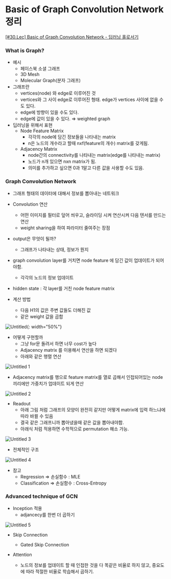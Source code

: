 # Basic of Graph Convolution Network 정리

[[#30.Lec] Basic of Graph Convolution Network - 딥러닝 홀로서기](https://www.youtube.com/watch?v=YL1jGgcY78U&t=1420s)

### What is Graph?

- 예시
    - 페이스북 소셜 그래프
    - 3D Mesh
    - Molecular Graph(분자 그래프)
- 그래프란
    - vertices(node) 와 edge로 이루어진 것
    - vertices와 그 사이 edge로 이루어진 형태. edge가 vertices 사이에 없을 수도 있다.
    - edge에 방향이 있을 수도 있다.
    - edge에 값이 있을 수 있다. ⇒ weighted graph
- 딥러닝을 위해서 표현
    - Node Feature Matrix
        - 각각의 node에 담긴 정보들을 나타내는 matrix
        - n은 노드의 개수라고 할때 nxf(feature의 개수) matrix를 갖게됨.
    - Adjacency Matrix
        - node간의 connectivity를 나타내는 matrix(edge를 나타내는 matrix)
        - 노드가 n개 있으면 nxn matrix가 됨.
        - 의미를 추가하고 싶으면 0과 1말고 다른 값을 사용할 수도 있음.
        

### Graph Convolution Network

- 그래프 형태의 데이터에 대해서 정보를 뽑아내는 네트워크
- Convolution 연산
    - 어떤 이미지를 필터로 덮어 씌우고, 슬라이딩 시켜 연산시켜 다음 텐서를 만드는 연산
    - weight sharing을 하여 파라미터 줄여주는 장점
- output은 무엇이 될까?
    - 그래프가 나타내는 상태, 정보가 뭔지
- graph convolution layer를 거치면 node feature 에 담긴 값이 업데이트가 되어야함.
    - 각각의 노드의 정보 업데이트
- hidden state : 각 layer를 거친 node feature matrix

- 계산 방법
    - 다음 H1의 값은 주변 값들도 더해진 값
    - 같은 weight 값을 곱합
      
![Untitled](https://github.com/seonwoonam/AI/assets/74304338/93648919-6043-413f-a9cc-83f2330fe611){: width="50%"}

- 어떻게 구현할까
    - 그냥 for문 돌려서 하면 너무 cost가 높다
    - Adjacency matrix 를 이용해서 연산을 하면 되겠다
    - 아래와 같은 행렬 연산

![Untitled 1](https://github.com/seonwoonam/AI/assets/74304338/9ee63ee1-b5f2-4603-9067-3f891355eb41)

- Adjacency matrix를 행으로 feature matrix를 열로 곱해서 인접되어있는 node 끼리에만 가중치가 업데이트 되게 연산

![Untitled 2](https://github.com/seonwoonam/AI/assets/74304338/9689913e-0343-49d8-a948-6086f84abf59)

- Readout
    - 아래 그림 처럼 그래프의 모양이 완전히 같지만 어떻게 matrix에 입력 하느냐에 따라 바뀔 수 있음
    - 결국 같은 그래프니까 뽑아냈을때 같은 값을 뽑아내야함.
    - 아래식 처럼 적용하면 수학적으로 permutation 해소 가능.

![Untitled 3](https://github.com/seonwoonam/AI/assets/74304338/59aa986a-ab65-4926-9784-42518c662aef)

- 전체적인 구조

![Untitled 4](https://github.com/seonwoonam/AI/assets/74304338/16cd3e9b-2ab6-40d6-b362-3c2eb424743b)

- 참고
    - Regression ⇒ 손실함수 : MLE
    - Classification ⇒ 손실함수 : Cross-Entropy

### Advanced technique of GCN

- Inception 적용
    - adjancecy를 한번 더 곱하기

![Untitled 5](https://github.com/seonwoonam/AI/assets/74304338/04788af6-6477-450f-83b0-944d89ba46d9)

- Skip Connection
    - Gated Skip Connection
    
- Attention
    - 노드의 정보를 업데이트 할 때 인접한 것을 다 똑같은 비율로 하지 않고, 중요도에 따라 적절한 비율로 학습해서 곱하기.
